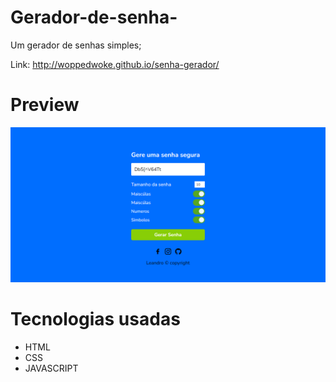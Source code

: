 # Gerador-de-senha-
Um gerador de senhas simples;  

Link: http://woppedwoke.github.io/senha-gerador/

# Preview
<img src="img/previ.PNG" alt="">

# Tecnologias usadas
<ul>
  <li>HTML</li>
  <li>CSS</li>
  <li>JAVASCRIPT</li>
</ul>
